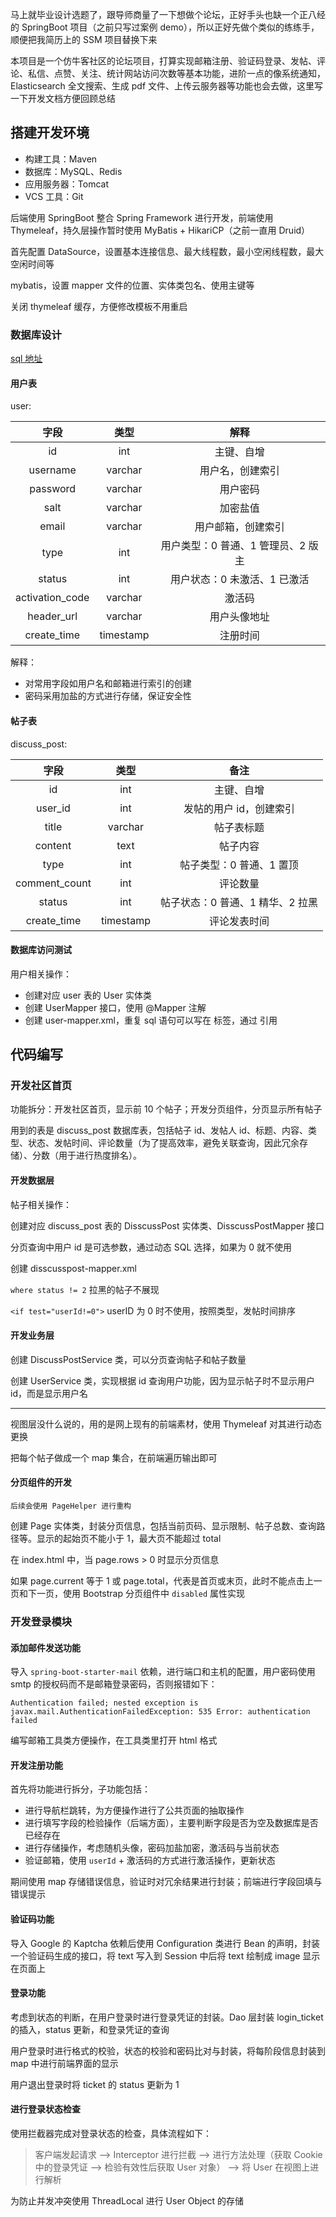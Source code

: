 马上就毕业设计选题了，跟导师商量了一下想做个论坛，正好手头也缺一个正八经的 SpringBoot 项目（之前只写过案例 demo），所以正好先做个类似的练练手，顺便把我简历上的 SSM 项目替换下来

本项目是一个仿牛客社区的论坛项目，打算实现邮箱注册、验证码登录、发帖、评论、私信、点赞、关注、统计网站访问次数等基本功能，进阶一点的像系统通知，Elasticsearch 全文搜索、生成 pdf
文件、上传云服务器等功能也会去做，这里写一下开发文档方便回顾总结

## 搭建开发环境

* 构建工具：Maven
* 数据库：MySQL、Redis
* 应用服务器：Tomcat
* VCS 工具：Git

后端使用 SpringBoot 整合 Spring Framework 进行开发，前端使用 Thymeleaf，持久层操作暂时使用 MyBatis + HikariCP（之前一直用 Druid）

首先配置 DataSource，设置基本连接信息、最大线程数，最小空闲线程数，最大空闲时间等

mybatis，设置 mapper 文件的位置、实体类包名、使用主键等

关闭 thymeleaf 缓存，方便修改模板不用重启

### 数据库设计

[sql 地址](https://github.com/huaxin0304/Code-Community/tree/master/sql)

#### 用户表

user:

字段          |类型         |解释
:---:       |:---:      |:---:
id          |int        |主键、自增
username    |varchar    |用户名，创建索引
password    |varchar    |用户密码
salt        |varchar    |加密盐值
email       |varchar    |用户邮箱，创建索引
type        |int    |用户类型：0 普通、1 管理员、2 版主
status      |int    |用户状态：0 未激活、1 已激活
activation_code |varchar        |激活码
header_url      |varchar        |用户头像地址
create_time     |timestamp      |注册时间

解释：

* 对常用字段如用户名和邮箱进行索引的创建
* 密码采用加盐的方式进行存储，保证安全性

#### 帖子表

discuss_post:

字段	|类型	|备注
:---:       |:---:      |:---:
id	        |int	    |主键、自增
user_id	    |int	    |发帖的用户 id，创建索引
title	    |varchar	|帖子表标题
content	    |text	    |帖子内容
type	    |int	    |帖子类型：0 普通、1 置顶
comment_count	|int	|评论数量
status	    |int	|帖子状态：0 普通、1 精华、2 拉黑
create_time	    |timestamp	    |评论发表时间

#### 数据库访问测试

用户相关操作：

* 创建对应 user 表的 User 实体类
* 创建 UserMapper 接口，使用 @Mapper 注解
* 创建 user-mapper.xml，重复 sql 语句可以写在 <sql id = "xxx"> 标签，通过 <include refid="xxx"/> 引用

## 代码编写

### 开发社区首页

功能拆分：开发社区首页，显示前 10 个帖子；开发分页组件，分页显示所有帖子

用到的表是 discuss_post 数据库表，包括帖子 id、发帖人 id、标题、内容、类型、状态、发帖时间、评论数量（为了提高效率，避免关联查询，因此冗余存储）、分数（用于进行热度排名）。

#### 开发数据层

帖子相关操作：

创建对应 discuss_post 表的 DisscussPost 实体类、DisscussPostMapper 接口

分页查询中用户 id 是可选参数，通过动态 SQL 选择，如果为 0 就不使用

创建 disscusspost-mapper.xml

`where status != 2` 拉黑的帖子不展现

`<if test="userId!=0">` userID 为 0 时不使用，按照类型，发帖时间排序

#### 开发业务层

创建 DiscussPostService 类，可以分页查询帖子和帖子数量

创建 UserService 类，实现根据 id 查询用户功能，因为显示帖子时不显示用户 id，而是显示用户名

---

视图层没什么说的，用的是网上现有的前端素材，使用 Thymeleaf 对其进行动态更换

把每个帖子做成一个 map 集合，在前端遍历输出即可

#### 分页组件的开发

`后续会使用 PageHelper 进行重构`

创建 Page 实体类，封装分页信息，包括当前页码、显示限制、帖子总数、查询路径等。显示的起始页不能小于 1，最大页不能超过 total

在 index.html 中，当 page.rows > 0 时显示分页信息

如果 page.current 等于 1 或 page.total，代表是首页或末页，此时不能点击上一页和下一页，使用 Bootstrap 分页组件中 `disabled` 属性实现

### 开发登录模块

#### 添加邮件发送功能

导入 `spring-boot-starter-mail` 依赖，进行端口和主机的配置，用户密码使用 smtp 的授权码而不是邮箱登录密码，否则报错如下：

```
Authentication failed; nested exception is javax.mail.AuthenticationFailedException: 535 Error: authentication failed
```

编写邮箱工具类方便操作，在工具类里打开 html 格式

#### 开发注册功能

首先将功能进行拆分，子功能包括：

* 进行导航栏跳转，为方便操作进行了公共页面的抽取操作
* 进行填写字段的检验操作（后端方面），主要判断字段是否为空及数据库是否已经存在
* 进行存储操作，考虑随机头像，密码加盐加密，激活码与当前状态
* 验证邮箱，使用 `userId` + 激活码的方式进行激活操作，更新状态

期间使用 map 存储错误信息，验证时对冗余结果进行封装；前端进行字段回填与错误提示

#### 验证码功能

导入 Google 的 Kaptcha 依赖后使用 Configuration 类进行 Bean 的声明，封装一个验证码生成的接口，将 text 写入到 Session 中后将 text 绘制成 image 显示在页面上

#### 登录功能

考虑到状态的判断，在用户登录时进行登录凭证的封装。Dao 层封装 login_ticket 的插入，status 更新，和登录凭证的查询

用户登录时进行格式的校验，状态的校验和密码比对与封装，将每阶段信息封装到 map 中进行前端界面的显示

用户退出登录时将 ticket 的 status 更新为 1

#### 进行登录状态检查

使用拦截器完成对登录状态的检查，具体流程如下：

> 客户端发起请求 --> Interceptor 进行拦截 --> 进行方法处理（获取 Cookie 中的登录凭证 --> 检验有效性后获取 User 对象） --> 将 User 在视图上进行解析

为防止并发冲突使用 ThreadLocal 进行 User Object 的存储